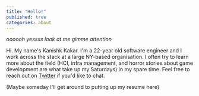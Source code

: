 ```yaml
---
title: "Hello!"
published: true
categories: about
---
```


_oooooh yessss look at me gimme attention_

Hi. My name's Kanishk Kakar. I'm a 22-year old software engineer and I work across the stack at a large NY-based organisation. I often try to learn more about the field (HCI, infra management, and horror stories about game development are what take up my Saturdays) in my spare time. Feel free to reach out on [Twitter](https://twitter.com/kanishk_kakar) if you'd like to chat. 

(Maybe someday I'll get around to putting up my resume here)
